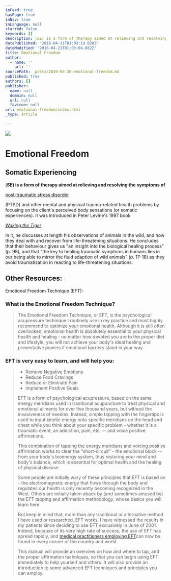 ```yaml
---
inFeed: true
hasPage: true
inNav: true
inLanguage: null
starred: false
keywords: []
description: (SE) is a form of therapy aimed at relieving and resolving the symptoms of
datePublished: '2016-04-21T01:03:10.020Z'
dateModified: '2016-04-21T01:03:04.882Z'
title: Emotional Freedom
author:
  - name: ''
    url: ''
sourcePath: _posts/2016-04-20-emotional-freedom.md
published: true
authors: []
publisher:
  name: null
  domain: null
  url: null
  favicon: null
url: emotional-freedom/index.html
_type: Article

---
```

![](https://the-grid-user-content.s3-us-west-2.amazonaws.com/eef85ccc-f845-4fa7-bb49-6c2f45159e53.jpg)

# Emotional Freedom

## Somatic Experiencing

(**SE) is a form of therapy aimed at relieving and resolving the symptoms of**

[post-traumatic stress disorder][0]

(PTSD) and other mental and physical trauma-related health problems by focusing on the client's perceived body sensations (or somatic experiences). It was introduced in Peter Levine's 1997 book

_[Waking the Tiger][1]_

In it, he discusses at length his observations of animals in the wild, and how they deal with and recover from life-threatening situations. He concludes that their behaviour gives us "an insight into the biological healing process" (p. 98), and that "the key to healing traumatic symptoms in humans lies in our being able to mirror the fluid adaption of wild animals" (p. 17-18) as they avoid traumatization in reacting to life-threatening situations.

## Other Resources:

Emotional Freedom Technique (EFT):

### What is the Emotional Freedom Technique?

> The Emotional Freedom Technique, or EFT, is the psychological acupressure technique I routinely use in my practice and most highly recommend to optimize your emotional health. Although it is still often overlooked, emotional health is absolutely essential to your physical health and healing - no matter how devoted you are to the proper diet and lifestyle, you will not achieve your body's ideal healing and preventative powers if emotional barriers stand in your way.

### EFT is very easy to learn, and will help you:

> * Remove Negative Emotions
> * Reduce Food Cravings
> * Reduce or Eliminate Pain
> * Implement Positive Goals
> 
> EFT is a form of psychological acupressure, based on the same energy meridians used in traditional acupuncture to treat physical and emotional ailments for over five thousand years, but without the invasiveness of needles. Instead, simple tapping with the fingertips is used to input kinetic energy onto specific meridians on the head and chest while you think about your specific problem - whether it is a traumatic event, an addiction, pain, etc. -- and voice positive affirmations.
> 
> This combination of tapping the energy meridians and voicing positive affirmation works to clear the "short-circuit" - the emotional block -- from your body's bioenergy system, thus restoring your mind and body's balance, which is essential for optimal health and the healing of physical disease.
> 
> Some people are initially wary of these principles that EFT is based on - the electromagnetic energy that flows through the body and regulates our health is only recently becoming recognized in the West. Others are initially taken aback by (and sometimes amused by) the EFT tapping and affirmation methodology, whose basics you will learn here.
> 
> But keep in mind that, more than any traditional or alternative method I have used or researched, EFT works. I have witnessed the results in my patients since deciding to use EFT exclusively in June of 2001\. Indeed, because of its very high rate of success, the use of EFT has spread rapidly, and [medical practitioners employing EFT][2]can now be found in every corner of the country and world.
> 
> This manual will provide an overview on how and where to tap, and the proper affirmation techniques, so that you can begin using EFT immediately to help yourself and others. It will also provide an introduction to some advanced EFT techniques and principles you can employ.



[0]: https://en.wikipedia.org/wiki/Post-traumatic_stress_disorder "Post-traumatic stress disorder"
[1]: https://en.wikipedia.org/wiki/Waking_the_Tiger "Waking the Tiger"
[2]: http://www.mercola.com/forms/referrals.htm